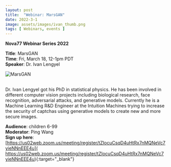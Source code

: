 ```yaml
---
layout: post
title:  "Webinar: MarsGAN"  
date: 2022-3-1  
image: assets/images/ivan_thumb.png  
tags: [ Webinars, events ]
---
```


**Nova77 Webinar Series 2022**

**Title**: MarsGAN  
**Time**: Fri, March 18, 12-1pm PDT  
**Speaker**: Dr. Ivan Lengyel


<div><img src="/assets/images/ivan.png" class="img-fluid" alt="MarsGAN" /></div><br>

Dr. Ivan Lengyel got his PhD in statistical physics. He has been involved in different computer vision projects including biological research, face recognition, adversarial attacks, and generative models. Currently he is a Machine Learning R&D Engineer at the Intuition Machines trying to increase the security of captchas using generative models to create new and more secure images.

**Audience**: children 6-99  
**Moderator**: Ping Wang  
**Sign up here**:  
[https://us02web.zoom.us/meeting/register/tZIocuCsqD4uHtRx7nMQNeVc7yieNNnEEE4u](
https://us02web.zoom.us/meeting/register/tZIocuCsqD4uHtRx7nMQNeVc7yieNNnEEE4u){:target="_blank"}

